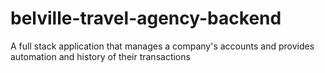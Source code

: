 # belville-travel-agency-backend
A full stack application that manages a company's accounts and provides automation and history of their transactions
